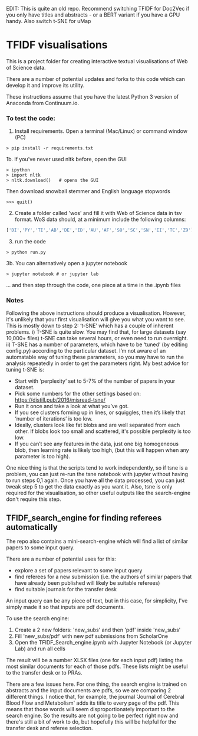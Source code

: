 
EDIT: This is quite an old repo. Recommend switching TFIDF for Doc2Vec if you only have titles and abstracts  - or a BERT variant if you have a GPU handy. Also switch t-SNE for uMap

# TFIDF visualisations

This is a project folder for creating interactive textual visualisations of Web of Science data.

There are a number of potential updates and forks to this code which can develop it and improve its utility.

These instructions assume that you have the latest Python 3 version of Anaconda from Continuum.io.

### To test the code:
1. Install requirements.  Open a terminal (Mac/Linux) or command window (PC)
```
> pip install -r requirements.txt
```
1b. If you've never used nltk before, open the GUI
```
> ipython
> import nltk
> nltk.download()   # opens the GUI
```
Then download snowball stemmer and English language stopwords
```
>>> quit()
```
2. Create a folder called 'wos' and fill it with Web of Science data in tsv format. WoS data should, at a minimum include the following columns:
```python
['DI','PY','TI','AB','DE','ID','AU','AF','SO','SC','SN','EI','TC','Z9']
```

3. run the code
```
> python run.py
```
3b.  You can alternatively open a jupyter notebook
```
> jupyter notebook # or jupyter lab
```
... and then step through the code, one piece at a time in the .ipynb files

### Notes

Following the above instructions should produce a visualisation.  However, it's unlikely that your first visualisation will give you what you want to see.  This is mostly down to step 2: ‘t-SNE’ which has a couple of inherent problems.
i) T-SNE is quite slow.  You may find that, for large datasets (say 10,000+ files) t-SNE can take several hours, or even need to run overnight.  
ii) T-SNE has a number of parameters, which have to be ‘tuned’ (by editing config.py) according to the particular dataset.  I’m not aware of an automatable way of tuning these parameters, so you may have to run the analysis repeatedly in order to get the parameters right.  My best advice for tuning t-SNE is:
 - Start with ‘perplexity’ set to 5-7% of the number of papers in your dataset.
 - Pick some numbers for the other settings based on: https://distill.pub/2016/misread-tsne/
 - Run it once and take a look at what you’ve got.  
  - If you see clusters forming up in lines, or squiggles, then it’s likely that ‘number of iterations’ is too low.
  - Ideally, clusters look like fat blobs and are well separated from each other.  If blobs look too small and scattered, it's possible perplexity is too low.
  - If you can’t see any features in the data, just one big homogeneous blob, then learning rate is likely too high, (but this will happen when any parameter is too high).

One nice thing is that the scripts tend to work independently, so if tsne is a problem, you can just re-run the tsne notebook with jupyter without having to run steps 0,1 again.  Once you have all the data processed, you can just tweak step 5 to get the data exactly as you want it.  Also, tsne is only required for the visualisation, so other useful outputs like the search-engine don't require this step.


## TFIDF_search_engine for finding referees automatically

The repo also contains a mini-search-engine which will find a list of similar papers to some input query.

There are a number of potential uses for this:
- explore a set of papers relevant to some input query
- find referees for a new submission (i.e. the authors of similar papers that have already been published will likely be suitable referees)
- find suitable journals for the transfer desk

An input query can be any piece of text, but in this case, for simplicity, I've simply made it so that inputs are pdf documents.  

To use the search engine:
1. Create a 2 new folders: 'new_subs' and then 'pdf' inside 'new_subs'
2. Fill 'new_subs/pdf' with new pdf submissions from ScholarOne
3. Open the TFIDF_Search_engine.ipynb with Jupyter Notebook (or Jupyter Lab) and run all cells

The result will be a number XLSX files (one for each input pdf) listing the most similar documents for each of those pdfs.  These lists might be useful to the transfer desk or to PRAs.

There are a few issues here.  For one thing, the search engine is trained on abstracts and the input documents are pdfs, so we are comparing 2 different things.  I notice that, for example, the journal 'Journal of Cerebral Blood Flow and Metabolism' adds its title to every page of the pdf.  This means that those words will seem disproportionately important to the search engine.  So the results are not going to be perfect right now and there's still a bit of work to do, but hopefully this will be helpful for the transfer desk and referee selection.

